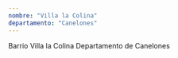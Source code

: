 ```yaml
---
nombre: "Villa la Colina"
departamento: "Canelones"
---
```


Barrio Villa la Colina
Departamento de Canelones
